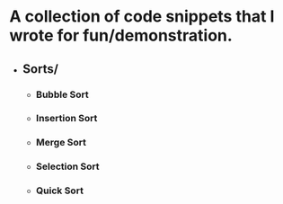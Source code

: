 # A collection of code snippets that I wrote for fun/demonstration.


- ## Sorts/
	- ### Bubble Sort
	- ### Insertion Sort
	- ### Merge Sort
	- ### Selection Sort
	- ### Quick Sort